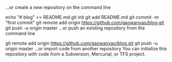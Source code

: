 …or create a new repository on the command line

echo "# blog" >> README.md
git init
git add README.md
git commit -m "first commit"
git remote add origin https://github.com/gaowanyao/blog.git
git push -u origin master
…or push an existing repository from the command line

git remote add origin https://github.com/gaowanyao/blog.git
git push -u origin master
…or import code from another repository
You can initialize this repository with code from a Subversion, Mercurial, or TFS project.

